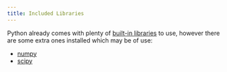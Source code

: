 ```yaml
---
title: Included Libraries
---
```


Python already comes with plenty of [built-in libraries](https://docs.python.org/3.4/py-modindex.html) to use, however there are some extra ones installed which may be of use:

- [numpy](https://pypi.python.org/pypi/numpy)
- [scipy](https://pypi.python.org/pypi/scipy)
